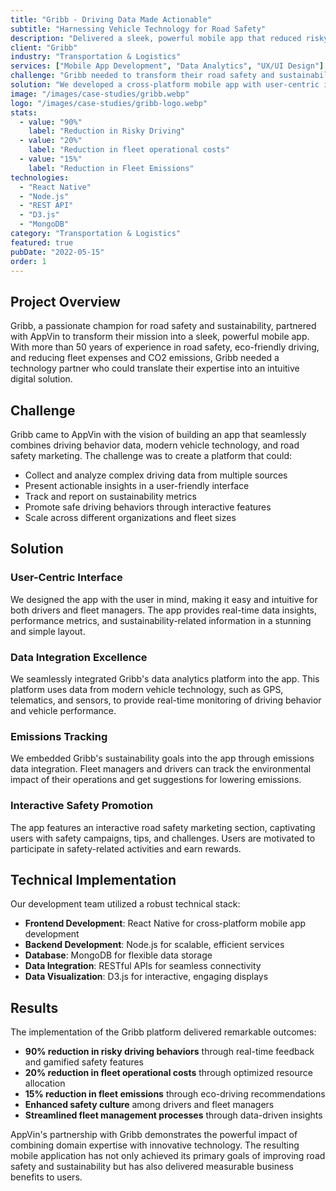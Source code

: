 ```yaml
---
title: "Gribb - Driving Data Made Actionable"
subtitle: "Harnessing Vehicle Technology for Road Safety"
description: "Delivered a sleek, powerful mobile app that reduced risky driving behaviors by 90%, combining driving behavior data, modern vehicle technology, and road safety marketing."
client: "Gribb"
industry: "Transportation & Logistics"
services: ["Mobile App Development", "Data Analytics", "UX/UI Design"]
challenge: "Gribb needed to transform their road safety and sustainability mission into a mobile app that seamlessly combines driving behavior data, vehicle technology, and safety marketing."
solution: "We developed a cross-platform mobile app with user-centric interface, data integration excellence, emissions tracking, and interactive safety features."
image: "/images/case-studies/gribb.webp"
logo: "/images/case-studies/gribb-logo.webp"
stats:
  - value: "90%"
    label: "Reduction in Risky Driving"
  - value: "20%"
    label: "Reduction in fleet operational costs"
  - value: "15%"
    label: "Reduction in Fleet Emissions"
technologies:
  - "React Native"
  - "Node.js"
  - "REST API"
  - "D3.js"
  - "MongoDB"
category: "Transportation & Logistics"
featured: true
pubDate: "2022-05-15"
order: 1
---
```


## Project Overview

Gribb, a passionate champion for road safety and sustainability, partnered with AppVin to transform their mission into a sleek, powerful mobile app. With more than 50 years of experience in road safety, eco-friendly driving, and reducing fleet expenses and CO2 emissions, Gribb needed a technology partner who could translate their expertise into an intuitive digital solution.

## Challenge

Gribb came to AppVin with the vision of building an app that seamlessly combines driving behavior data, modern vehicle technology, and road safety marketing. The challenge was to create a platform that could:

- Collect and analyze complex driving data from multiple sources
- Present actionable insights in a user-friendly interface
- Track and report on sustainability metrics
- Promote safe driving behaviors through interactive features
- Scale across different organizations and fleet sizes

## Solution

### User-Centric Interface

We designed the app with the user in mind, making it easy and intuitive for both drivers and fleet managers. The app provides real-time data insights, performance metrics, and sustainability-related information in a stunning and simple layout.

### Data Integration Excellence

We seamlessly integrated Gribb's data analytics platform into the app. This platform uses data from modern vehicle technology, such as GPS, telematics, and sensors, to provide real-time monitoring of driving behavior and vehicle performance.

### Emissions Tracking

We embedded Gribb's sustainability goals into the app through emissions data integration. Fleet managers and drivers can track the environmental impact of their operations and get suggestions for lowering emissions.

### Interactive Safety Promotion

The app features an interactive road safety marketing section, captivating users with safety campaigns, tips, and challenges. Users are motivated to participate in safety-related activities and earn rewards.

## Technical Implementation

Our development team utilized a robust technical stack:

- **Frontend Development**: React Native for cross-platform mobile app development
- **Backend Development**: Node.js for scalable, efficient services
- **Database**: MongoDB for flexible data storage
- **Data Integration**: RESTful APIs for seamless connectivity
- **Data Visualization**: D3.js for interactive, engaging displays

## Results

The implementation of the Gribb platform delivered remarkable outcomes:

- **90% reduction in risky driving behaviors** through real-time feedback and gamified safety features
- **20% reduction in fleet operational costs** through optimized resource allocation
- **15% reduction in fleet emissions** through eco-driving recommendations
- **Enhanced safety culture** among drivers and fleet managers
- **Streamlined fleet management processes** through data-driven insights

AppVin's partnership with Gribb demonstrates the powerful impact of combining domain expertise with innovative technology. The resulting mobile application has not only achieved its primary goals of improving road safety and sustainability but has also delivered measurable business benefits to users.
